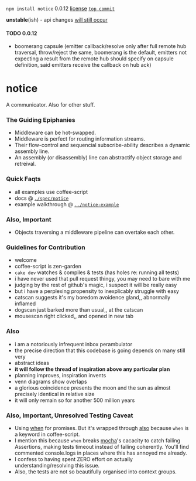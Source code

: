 `npm install notice` 0.0.12 [license](./license) [`top commit`](https://github.com/nomilous/notice/commit/941d4c19e0230556222b8ba02982a5a0f6ade2da)

**unstable**(ish) - api changes [will still occur](./spec/notice/hub#the-capsule-subconfig)

#### TODO 0.0.12

* boomerang capsule (emitter callback/resolve only after full remote hub traversal, throw/reject the same, boomerang is the default, emitters not expecting a result from the remote hub should specify on capsule definition, said emitters receive the callback on hub ack)


notice
======

A communicator. Also for other stuff.


### The Guiding Epiphanies

* Middleware can be hot-swapped.
* Middleware is perfect for routing information streams.
* Their flow-control and sequencial subscribe-ability describes a dynamic assembly line.
* An assembly (or disassembly) line can abstractify object storage and retreival.


### Quick Faqts

* all examples use coffee-script
* docs @ [`./spec/notice`](./spec/notice)
* example walkthrough @ [`../notice-example`](../notice-example)

### Also, Important

* Objects traversing a middleware pipeline can overtake each other. 


### Guidelines for Contribution

* welcome
* coffee-script is zen-garden
* `cake dev` watches & compiles & tests (has holes re: running all tests)
* i have never used that pull request thingy, you may need to bare with me
* judging by the rest of github's magic, i suspect it will be really easy
* but i have a perplexing propensity to inexplicably struggle with easy
* catscan suggests it's my boredom avoidence gland,, abnormally inflamed
* dogscan just barked more than usual,, at the catscan
* mousescan right clicked,, and opened in new tab

### Also

* i am a notoriously infrequent inbox perambulator
* the precise direction that this codebase is going depends on many still very
* abstract ideas
* **it will follow the thread of inspiration above any particular plan**
* planning improves, inspiration invents
* venn diagrams show overlaps
* a glorious coincidence presents the moon and the sun as almost precisely identical in relative size
* it will only remain so for another 500 million years

### Also, Important, Unresolved Testing Caveat

* Using [when](https://github.com/cujojs/when) for promises. But it's wrapped through [also](https://github.com/nomilous/also) because `when` is a keyword in coffee-script.
* I mention this because `when` breaks [mocha](https://github.com/visionmedia/mocha)'s cacacity to catch failing Assertions, making tests timeout instead of failing coherently. You'll find commented console.logs in places where this has annoyed me already.
* I confess to having spent ZERO effort on actually understanding/resolving this issue.
* Also, the tests are not so beautifully organised into context groups. 
